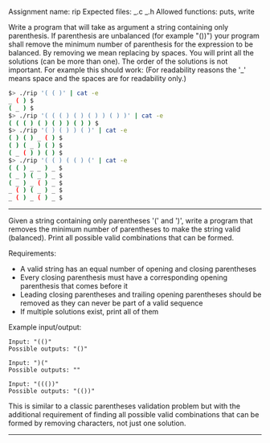 Assignment name: rip
Expected files: _.c _.h
Allowed functions: puts, write

Write a program that will take as argument a string containing only parenthesis.
If parenthesis are unbalanced (for example "())") your program shall remove the
minimum number of parenthesis for the expression to be balanced.
By removing we mean replacing by spaces.
You will print all the solutions (can be more than one).
The order of the solutions is not important.
For example this should work:
(For readability reasons the '\_' means space and the spaces are for readability only.)

```sh
$> ./rip '( ( )' | cat -e
_ ( ) $
( _ ) $
$> ./rip '( ( ( ) ( ) ( ) ) ( ) )' | cat -e
( ( ( ) ( ) ( ) ) ( ) ) $
$> ./rip '( ) ( ) ) ( )' | cat -e
( ) ( ) _ ( ) $
( ) ( _ ) ( ) $
( _ ( ) ) ( ) $
$> ./rip '( ( ) ( ( ) (' | cat -e
( ( ) _ _ ) _ $
( _ ) ( _ ) _ $
( _ ) _ ( ) _ $
_ ( ) ( _ ) _ $
_ ( ) _ ( ) _ $
```

---

Given a string containing only parentheses '(' and ')', write a program that removes the minimum number of parentheses to make the string valid (balanced). Print all possible valid combinations that can be formed.

Requirements:

- A valid string has an equal number of opening and closing parentheses
- Every closing parenthesis must have a corresponding opening parenthesis that comes before it
- Leading closing parentheses and trailing opening parentheses should be removed as they can never be part of a valid sequence
- If multiple solutions exist, print all of them

Example input/output:

```
Input: "(()"
Possible outputs: "()"

Input: ")("
Possible outputs: ""

Input: "((())"
Possible outputs: "(())"
```

This is similar to a classic parentheses validation problem but with the additional requirement of finding all possible valid combinations that can be formed by removing characters, not just one solution.

---
